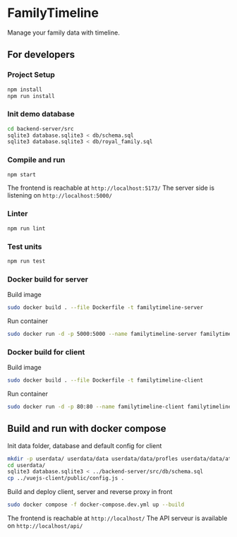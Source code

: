 # FamilyTimeline

Manage your family data with timeline.

## For developers

### Project Setup

```bash
npm install
npm run install
```

### Init demo database

```bash
cd backend-server/src
sqlite3 database.sqlite3 < db/schema.sql
sqlite3 database.sqlite3 < db/royal_family.sql
```

### Compile and run

```sh
npm start
```

The frontend is reachable  at `http://localhost:5173/`
The server side is listening on `http://localhost:5000/`

### Linter

```bash
npm run lint
```

### Test units

```bash
npm run test
```

### Docker build for server

Build image

```bash
sudo docker build . --file Dockerfile -t familytimeline-server
```

Run container

```bash
sudo docker run -d -p 5000:5000 --name familytimeline-server familytimeline-server
```

### Docker build for client

Build image

```bash
sudo docker build . --file Dockerfile -t familytimeline-client
```

Run container

```bash
sudo docker run -d -p 80:80 --name familytimeline-client familytimeline-client
```

## Build and run with docker compose 

Init data folder, database and default config for client

```bash
mkdir -p userdata/ userdata/data userdata/data/profles userdata/data/attachments
cd userdata/
sqlite3 database.sqlite3 < ../backend-server/src/db/schema.sql
cp ../vuejs-client/public/config.js .
```

Build and deploy client, server and reverse proxy in front

```bash
sudo docker compose -f docker-compose.dev.yml up --build
```

The frontend is reachable  at `http://localhost/`
The API serveur is available on `http://localhost/api/`
